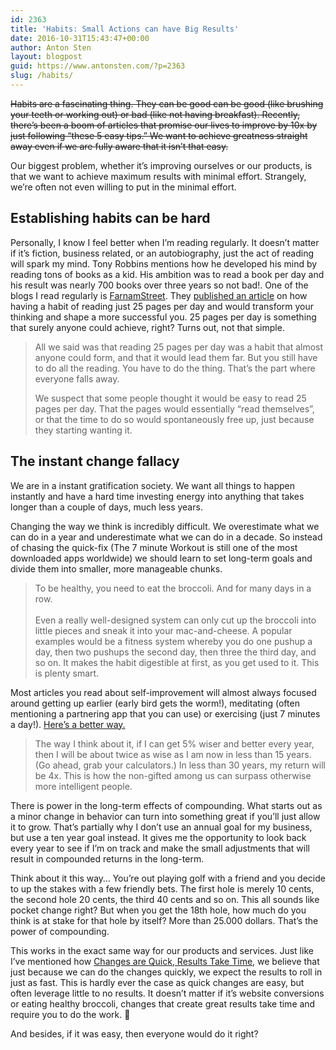 ```yaml
---
id: 2363
title: 'Habits: Small Actions can have Big Results'
date: 2016-10-31T15:43:47+00:00
author: Anton Sten
layout: blogpost
guid: https://www.antonsten.com/?p=2363
slug: /habits/
---
```

~~Habits are a fascinating thing. They can be good can be good (like brushing your teeth or working out) or bad (like not having breakfast). Recently, there’s been a boom of articles that promise our lives to improve by 10x by just following “these 5 easy tips.” We want to achieve greatness straight away even if we are fully aware that it isn’t that easy.~~

Our biggest problem, whether it’s improving ourselves or our products, is that we want to achieve maximum results with minimal effort. Strangely, we’re often not even willing to put in the minimal effort.

## Establishing habits can be hard

Personally, I know I feel better when I’m reading regularly. It doesn’t matter if it’s fiction, business related, or an autobiography, just the act of reading will spark my mind. Tony Robbins mentions how he developed his mind by reading tons of books as a kid. His ambition was to read a book per day and his result was nearly 700 books over three years so not bad!. One of the blogs I read regularly is <a href="https://www.farnamstreetblog.com/" target="_blank">FarnamStreet</a>. They <a href="https://www.farnamstreetblog.com/2015/12/twenty-five-pages-a-day/" target="_blank">published an article</a> on how having a habit of reading just 25 pages per day and would transform your thinking and shape a more successful you. 25 pages per day is something that surely anyone could achieve, right? Turns out, not that simple.

> All we said was that reading 25 pages per day was a habit that almost anyone could form, and that it would lead them far. But you still have to do all the reading. You have to do the thing. That’s the part where everyone falls away.
>
> We suspect that some people thought it would be easy to read 25 pages per day. That the pages would essentially “read themselves”, or that the time to do so would spontaneously free up, just because they starting wanting it.

## The instant change fallacy

We are in a instant gratification society. We want all things to happen instantly and have a hard time investing energy into anything that takes longer than a couple of days, much less years.

Changing the way we think is incredibly difficult. We overestimate what we can do in a year and underestimate what we can do in a decade. So instead of chasing the quick-fix (The 7 minute Workout is still one of the most downloaded apps worldwide) we should learn to set long-term goals and divide them into smaller, more manageable chunks.

> To be healthy, you need to eat the broccoli. And for many days in a row.
<br><br>Even a really well-designed system can only cut up the broccoli into little pieces and sneak it into your mac-and-cheese. A popular examples would be a fitness system whereby you do one pushup a day, then two pushups the second day, then three the third day, and so on. It makes the habit digestible at first, as you get used to it. This is plenty smart.

Most articles you read about self-improvement will almost always focused around getting up earlier (early bird gets the worm!), meditating (often mentioning a partnering app that you can use) or exercising (just 7 minutes a day!). <a href="https://www.farnamstreetblog.com/2016/03/five-percent-better/" target="_blank">Here’s a better way.</a>

> The way I think about it, if I can get 5% wiser and better every year, then I will be about twice as wise as I am now in less than 15 years. (Go ahead, grab your calculators.) In less than 30 years, my return will be 4x. This is how the non-gifted among us can surpass otherwise more intelligent people.

There is power in the long-term effects of compounding. What starts out as a minor change in behavior can turn into something great if you’ll just allow it to grow. That’s partially why I don’t use an annual goal for my business, but use a ten year goal instead. It gives me the opportunity to look back every year to see if I’m on track and make the small adjustments that will result in compounded returns in the long-term.

Think about it this way&#8230; You’re out playing golf with a friend and you decide to up the stakes with a few friendly bets. The first hole is merely 10 cents, the second hole 20 cents, the third 40 cents and so on. This all sounds like pocket change right? But when you get the 18th hole, how much do you think is at stake for that hole by itself? More than 25.000 dollars. That’s the power of compounding.

This works in the exact same way for our products and services. Just like I’ve mentioned how <a href="https://www.antonsten.com/conversion-change-quick-results-take-time/" target="_blank">Changes are Quick, Results Take Time</a>, we believe that just because we can do the changes quickly, we expect the results to roll in just as fast. This is hardly ever the case as quick changes are easy, but often leverage little to no results. It doesn’t matter if it’s website conversions or eating healthy broccoli, changes that create great results take time and require you to do the work. 🙂

And besides, if it was easy, then everyone would do it right?
